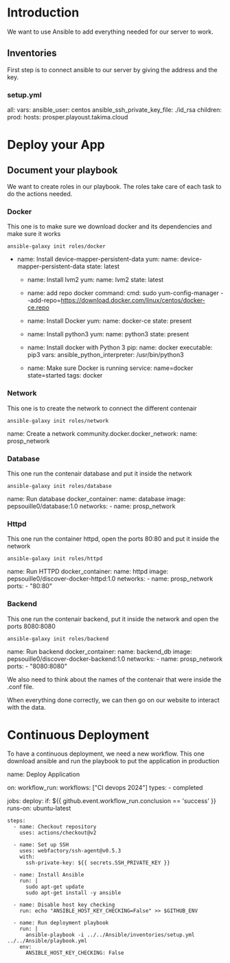 # Introduction

We want to use Ansible to add everything needed for our server to work.

## Inventories

First step is to connect ansible to our server by giving the address and the key.

### setup.yml

all:
  vars:
    ansible_user: centos
    ansible_ssh_private_key_file: ./id_rsa
  children:
    prod:
      hosts: prosper.playoust.takima.cloud

# Deploy your App

## Document your playbook

We want to create roles in our playbook. The roles take care of each task to do the actions needed.

### Docker

This one is to make sure we download docker and its dependencies and make sure it works

`ansible-galaxy init roles/docker`

- name: Install device-mapper-persistent-data
    yum:
      name: device-mapper-persistent-data
      state: latest

  - name: Install lvm2
    yum:
      name: lvm2
      state: latest

  - name: add repo docker
    command:
      cmd: sudo yum-config-manager --add-repo=https://download.docker.com/linux/centos/docker-ce.repo

  - name: Install Docker
    yum:
      name: docker-ce
      state: present

  - name: Install python3
    yum:
      name: python3
      state: present

  - name: Install docker with Python 3
    pip:
      name: docker
      executable: pip3
    vars:
      ansible_python_interpreter: /usr/bin/python3

  - name: Make sure Docker is running
    service: name=docker state=started
    tags: docker

### Network

This one is to create the network to connect the different contenair

`ansible-galaxy init roles/network`

name: Create a network
  community.docker.docker_network:
    name: prosp_network

### Database

This one run the contenair database and put it inside the network

`ansible-galaxy init roles/database`

name: Run database
  docker_container:
    name: database
    image: pepsouille0/database:1.0
    networks: 
      - name: prosp_network

### Httpd 

This one run the container httpd, open the ports 80:80 and put it inside the network

`ansible-galaxy init roles/httpd`

name: Run HTTPD
  docker_container:
    name: httpd
    image: pepsouille0/discover-docker-httpd:1.0
    networks: 
      - name: prosp_network
    ports: 
      - "80:80"

### Backend

This one run the contenair backend, put it inside the network and open the ports 8080:8080

`ansible-galaxy init roles/backend`

name: Run backend
  docker_container:
    name: backend_db
    image: pepsouille0/discover-docker-backend:1.0
    networks: 
      - name: prosp_network
    ports: 
      - "8080:8080"


We also need to think about the names of the contenair that were inside the .conf file.

When everything done correctly, we can then go on our website to interact with the data.

# Continuous Deployment

To have a continuous deployment, we need a new workflow. 
This one download ansible and run the playbook to put the application in production

name: Deploy Application
 
on:
  workflow_run:
    workflows: ["CI devops 2024"]
    types:
      - completed
 
jobs:
  deploy:
    if: ${{ github.event.workflow_run.conclusion == 'success' }}
    runs-on: ubuntu-latest
 
    steps:
      - name: Checkout repository
        uses: actions/checkout@v2
 
      - name: Set up SSH
        uses: webfactory/ssh-agent@v0.5.3
        with:
          ssh-private-key: ${{ secrets.SSH_PRIVATE_KEY }}
 
      - name: Install Ansible
        run: |
          sudo apt-get update
          sudo apt-get install -y ansible
 
      - name: Disable host key checking
        run: echo "ANSIBLE_HOST_KEY_CHECKING=False" >> $GITHUB_ENV
 
      - name: Run deployment playbook
        run: |
          ansible-playbook -i ../../Ansible/inventories/setup.yml ../../Ansible/playbook.yml
        env:
          ANSIBLE_HOST_KEY_CHECKING: False
